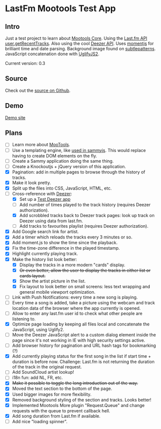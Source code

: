 LastFm Mootools Test App
========================

Intro
-----
Just a test project to learn about [Mootools Core](http://mootools.net/docs/core).
Using the [Last.fm API user.getRecentTracks](http://www.last.fm/api/show/user.getRecentTracks).
Also using the cool [Deezer API](http://developers.deezer.com/api/).
Uses [momentjs](http://momentjs.com/) for brilliant time and date parsing.
Background image found on [subtlepatterns](http://subtlepatterns.com/tag/dark/).
JavaScript concatenation done with [UglifyJS2](https://github.com/mishoo/UglifyJS2).

Current version: 0.3

Source
------
Check out the [source on Github](https://github.com/johanbove/LastFmMootoolsTestsite).

Demo
----
[Demo site](http://deezertest.johanbove.info/)

Plans
-----
- [ ] Learn more about [MooTools](http://mootools.net/docs/core/Core/Core).
- [ ] Use a templating engine, like [used in sammyjs](http://sammyjs.org/docs/tutorials/json_store_1). This would replace having to create DOM elements on the fly.
- [ ] Create a Sammy application doing the same thing.
- [ ] Create a Knockoutjs + jQuery version of this application.
- [x] Pagination: add in multiple pages to browse through the history of tracks.
- [x] Make it look pretty.
- [x] Split up the files into CSS, JavaScript, HTML, etc.            
- [ ] Cross-reference with [Deezer](http://www.deezer.com):
  - [x] Set up a [Test Deezer app](http://developers.deezer.com/myapps/app/136181)
  - [ ] Add number of times played to the track history (requires Deezer authorization).
  - [x] Add scrobbled tracks back to Deezer track pages: look up track on Deezer using data from last.fm.
  - [ ] Add tracks to favourites playlist (requires Deezer authorization).
- [x] Add Google search link for artist.
- [x] Add a timer which reloads the tracks every 3 minutes or so.
- [x] Add moment.js to show the time since the playback.
- [x] Fix the time-zone difference in the played timestamp.
- [x] Highlight currently playing track.
- [x] Make the history list look better:
  - [x] Display the tracks in a more modern "cards" display.
  - [x] ~~Or even better, allow the user to display the tracks in either list or cards layout.~~
  - [x] Show the artist picture in the list.
  - [x] Fix layout to look better on small screens: less text wrapping and general mobile viewport optimization.
- [ ] Link with Push Notifications: every time a new song is playing.
- [ ] Every time a song is added, take a picture using the webcam and track location data of the browser where the app currently is opened.
- [ ] Allow to enter any last.fm user id to check what other people are listening to.
- [x] Optimize page loading by keeping all files local and concatenate the JavaScript, using Uglify2.
- [ ] Move the Deezer JavaScript alert to a custom dialog element inside the page since it's not working in IE with high security settings active.
- [ ] Add browser history for pagination and URL hash tags for bookmarking (?)
- [x] Add currently playing status for the first song in the list if start time + duration is before now. Challenge: Last.fm is not returning the duration of the track in the original request.
- [ ] Add SoundCloud artist lookup!
- [ ] i18n fun: add NL, FR, etc.
- [x] ~~Make it possible to toggle the long introduction out of the way.~~
- [x] Moved the text section to the bottom of the page.
- [x] Used bigger images for more flexibility.
- [x] Removed background styling of the section and tracks. Looks better!
- [x] Implemented Mootools More plugin "Request.Queue" and change requests with the queue to prevent callback hell.
- [x] Add song duration from Last.fm if available.
- [ ] Add nice "loading spinner".
